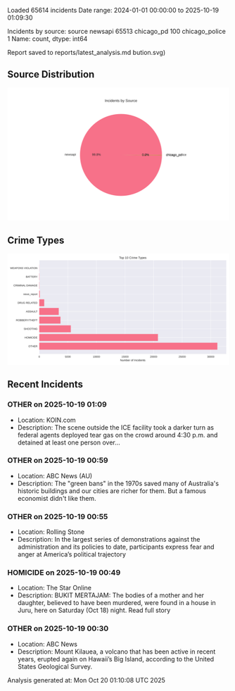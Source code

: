 
Loaded 65614 incidents
Date range: 2024-01-01 00:00:00 to 2025-10-19 01:09:30

Incidents by source:
source
newsapi           65513
chicago_pd          100
chicago_police        1
Name: count, dtype: int64

Report saved to reports/latest_analysis.md
bution.svg)

## Source Distribution
![Source Distribution](images/source_distribution.svg)

## Crime Types
![Crime Types](images/crime_types.svg)

## Recent Incidents

### OTHER on 2025-10-19 01:09
- Location: KOIN.com
- Description: The scene outside the ICE facility took a darker turn as federal agents deployed tear gas on the crowd around 4:30 p.m. and detained at least one person over...


### OTHER on 2025-10-19 00:59
- Location: ABC News (AU)
- Description: The "green bans" in the 1970s saved many of Australia's historic buildings and our cities are richer for them. But a famous economist didn't like them.


### OTHER on 2025-10-19 00:55
- Location: Rolling Stone
- Description: In the largest series of demonstrations against the administration and its policies to date, participants express fear and anger at America’s political trajectory


### HOMICIDE on 2025-10-19 00:49
- Location: The Star Online
- Description: BUKIT MERTAJAM: The bodies of a mother and her daughter, believed to have been murdered, were found in a house in Juru, here on Saturday (Oct 18) night. Read full story


### OTHER on 2025-10-19 00:30
- Location: ABC News
- Description: Mount Kilauea, a volcano that has been active in recent years, erupted again on Hawaii’s Big Island, according to the United States Geological Survey.

Analysis generated at: Mon Oct 20 01:10:08 UTC 2025
